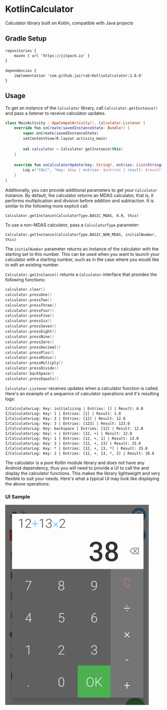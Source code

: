 # KotlinCalculator
Calculator library built on Kotlin, compatible with Java projects
## Gradle Setup
```
repositories {
    maven { url 'https://jitpack.io' }
}

dependencies {
    implementation 'com.github.jairrab:KotlinCalculator:2.0.0'
}
```
## Usage
To get an instance of the `Calculator` library, call `Calculator.getInstance()` and pass a listener to receive calculator updates.
```kotlin
class MainActivity : AppCompatActivity(), Calculator.Listener {
    override fun onCreate(savedInstanceState: Bundle?) {
        super.onCreate(savedInstanceState)
        setContentView(R.layout.activity_main)

        val calculator = Calculator.getInstance(this)
    }

    override fun onCalculatorUpdate(key: String?, entries: List<String>, result: Double) {
        Log.v("CALC", "key: $key | entries: $entries | result: $result")
    }
}
```
Additionally, you can provide additional parameters to get your `Calculator` instance. By default, the calculator returns an MDAS calculator, that is, it performs multiplication and division before addition and subtraction. It is similar to the following more explicit call:
```
Calculator.getInstance(CalculatorType.BASIC_MDAS, 0.0, this)
```
To use a non-MDAS calculator, pass a `CalculatorType` parameter:
```
Calculator.getInstance(CalculatorType.BASIC_NON_MDAS, initialNumber, this)
```
The `initialNumber` parameter returns an instance of the calculator with the starting set to this number. This can be used when you want to launch your calculator with a starting number, such as in the case where you would like to edit an existing number.

`Calculator.getInstance()` returns a `Calculator` interface that provides the following functions:
```kotlin
calculator.clear()
calculator.pressOne()
calculator.pressTwo()
calculator.pressThree()
calculator.pressFour()
calculator.pressFive()
calculator.pressSix()
calculator.pressSeven()
calculator.pressEight()
calculator.pressNine()
calculator.pressZero()
calculator.pressDecimal()
calculator.pressPlus()
calculator.pressMinus()
calculator.pressMultiply()
calculator.pressDivide()
calculator.backSpace()
calculator.pressEquals()
```
`Calculator.Listener` receives updates when a calculator function is called. Here's an example of a sequence of calculator operations and it's resulting logs:
```
I/CalculatorLog: Key: initializing | Entries: [] | Result: 0.0
I/CalculatorLog: Key: 1 | Entries: [1] | Result: 1.0
I/CalculatorLog: Key: 2 | Entries: [12] | Result: 12.0
I/CalculatorLog: Key: 3 | Entries: [123] | Result: 123.0
I/CalculatorLog: Key: backspace | Entries: [12] | Result: 12.0
I/CalculatorLog: Key: + | Entries: [12, +] | Result: 12.0
I/CalculatorLog: Key: 1 | Entries: [12, +, 1] | Result: 13.0
I/CalculatorLog: Key: 3 | Entries: [12, +, 13] | Result: 25.0
I/CalculatorLog: Key: * | Entries: [12, +, 13, *] | Result: 25.0
I/CalculatorLog: Key: 2 | Entries: [12, +, 13, *, 2] | Result: 38.0
```
The calculator is a pure Kotlin module library and does not have any Android dependency, thus you will need to provide a UI to call the and display the calculator functions. This makes the library lightweight and very flexible to suit your needs. Here's what a typical UI may look like displaying the above operations:
### UI Sample
![alt text](calculator_ui_sample.png)
